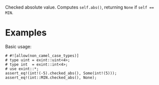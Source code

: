 Checked absolute value. Computes `self.abs()`,
returning `None` if `self == MIN`.

# Examples

Basic usage:

```
# #![allow(non_camel_case_types)]
# type uint = exint::uint<4>;
# type int  = exint::int<4>;
# use exint::*;
assert_eq!(int!(-5).checked_abs(), Some(int!(5)));
assert_eq!(int::MIN.checked_abs(), None);
```

